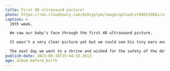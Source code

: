 ```yaml
---
title: First 4D ultrasound picture!
photo: https://res.cloudinary.com/dz8vyplpm/image/upload/v1698135841/img_7726_ncbkzh.jpg
caption: >
  19th week.

  We saw our baby's face through the first 4D ultrasound picture.

  It wasn't a very clear picture yet but we could see his tiny ears and nose.

  The next day we went to a shrine and wished for the safety of the delivery of the baby.
publish-date: 2023-08-18T15:44:33.361Z
age: album.before_birth
---
```

